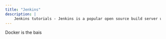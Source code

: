 ```yaml
---
title: "Jenkins"
description: |
    Jenkins tutorials - Jenkins is a popular open source build server used for implementing continuous integration and continuous delivery. 
---
```


Docker is the bais